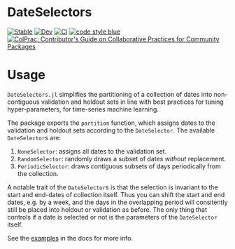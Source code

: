 # DateSelectors
[![Stable](https://img.shields.io/badge/docs-stable-blue.svg)](https://invenia.github.io/DateSelectors.jl/stable)
[![Dev](https://img.shields.io/badge/docs-dev-blue.svg)](https://invenia.github.io/DateSelectors.jl/dev)
[![CI](https://github.com/Invenia/DateSelectors.jl/workflows/CI/badge.svg)](https://github.com/Invenia/DateSelectors.jl/actions?query=workflow%3ACI)
[![code style blue](https://img.shields.io/badge/code%20style-blue-4495d1.svg)](https://github.com/invenia/BlueStyle)
[![ColPrac: Contributor's Guide on Collaborative Practices for Community Packages](https://img.shields.io/badge/ColPrac-Contributor's%20Guide-blueviolet)](https://github.com/SciML/ColPrac)

# Usage

`DateSelectors.jl` simplifies the partitioning of a collection of dates into non-contiguous validation and holdout sets in line with best practices for tuning hyper-parameters, for time-series machine learning.

The package exports the `partition` function, which assigns dates to the validation and holdout sets according to the `DateSelector`.
The available `DateSelector`s are:
1. `NoneSelector`: assigns all dates to the validation set.
1. `RandomSelector`: randomly draws a subset of dates _without_ replacement.
1. `PeriodicSelector`: draws contiguous subsets of days periodically from the collection.

A notable trait of the `DateSelector`s is that the selection is invariant to the start and end-dates of collection itself.
Thus you can shift the start and end dates, e.g. by a week, and the days in the overlapping period will consitently still be placed into holdout or validation as before.
The only thing that controls if a date is selected or not is the parameters of the `DateSelector` itself.

See the [examples](https://github.com/invenia/DateSelectors.jl/docs/src/examples.md) in the docs for more info.
